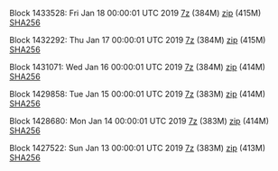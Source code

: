 Block 1433528: Fri Jan 18 00:00:01 UTC 2019 [7z](https://transfer.sh/qyL6A/bootstrap.dat.20190118.7z) (384M) [zip](https://transfer.sh/pYqlD/bootstrap.dat.20190118.zip) (415M) [SHA256](https://transfer.sh/15IgfN/sha256.txt)

Block 1432292: Thu Jan 17 00:00:01 UTC 2019 [7z](https://transfer.sh/jCO4v/bootstrap.dat.20190117.7z) (384M) [zip](https://transfer.sh/h8G40/bootstrap.dat.20190117.zip) (415M) [SHA256](https://transfer.sh/Atris/sha256.txt)

Block 1431071: Wed Jan 16 00:00:01 UTC 2019 [7z](https://transfer.sh/TiYjB/bootstrap.dat.20190116.7z) (384M) [zip](https://transfer.sh/JhiIQ/bootstrap.dat.20190116.zip) (414M) [SHA256](https://transfer.sh/29Hbw/sha256.txt)

Block 1429858: Tue Jan 15 00:00:01 UTC 2019 [7z](https://transfer.sh/siSaH/bootstrap.dat.20190115.7z) (383M) [zip](https://transfer.sh/14koH0/bootstrap.dat.20190115.zip) (414M) [SHA256](https://transfer.sh/2vBWy/sha256.txt)

Block 1428680: Mon Jan 14 00:00:01 UTC 2019 [7z](https://transfer.sh/fGLbN/bootstrap.dat.20190114.7z) (383M) [zip](https://transfer.sh/TNjpg/bootstrap.dat.20190114.zip) (414M) [SHA256](https://transfer.sh/a5YQM/sha256.txt)

Block 1427522: Sun Jan 13 00:00:01 UTC 2019 [7z](https://transfer.sh/14NTEU/bootstrap.dat.20190113.7z) (383M) [zip](https://transfer.sh/7EjUP/bootstrap.dat.20190113.zip) (413M) [SHA256](https://transfer.sh/12FoJa/sha256.txt)
